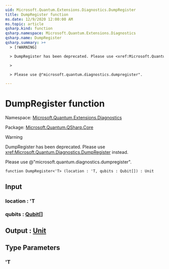 ```yaml
---
uid: Microsoft.Quantum.Extensions.Diagnostics.DumpRegister
title: DumpRegister function
ms.date: 12/9/2020 12:00:00 AM
ms.topic: article
qsharp.kind: function
qsharp.namespace: Microsoft.Quantum.Extensions.Diagnostics
qsharp.name: DumpRegister
qsharp.summary: >+
  > [!WARNING]

  > DumpRegister has been deprecated. Please use <xref:Microsoft.Quantum.Diagnostics.DumpRegister> instead.

  >

  > Please use @"microsoft.quantum.diagnostics.dumpregister".

---
```


# DumpRegister function

Namespace: [Microsoft.Quantum.Extensions.Diagnostics](xref:Microsoft.Quantum.Extensions.Diagnostics)

Package: [Microsoft.Quantum.QSharp.Core](https://nuget.org/packages/Microsoft.Quantum.QSharp.Core)


> [!WARNING]
> DumpRegister has been deprecated. Please use <xref:Microsoft.Quantum.Diagnostics.DumpRegister> instead.
>
> Please use @"microsoft.quantum.diagnostics.dumpregister".



```qsharp
function DumpRegister<'T> (location : 'T, qubits : Qubit[]) : Unit
```


## Input

### location : 'T




### qubits : [Qubit](xref:microsoft.quantum.lang-ref.qubit)[]





## Output : [Unit](xref:microsoft.quantum.lang-ref.unit)



## Type Parameters

### 'T

